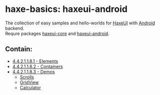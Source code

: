 haxe-basics: haxeui-android
=========================

The collection of easy samples and hello-worlds for [HaxeUI](https://github.com/haxeui/haxeui-core) with [Android](https://www.android.com/) backend.<br/>
Requre packages [haxeui-core](https://github.com/haxeui/haxeui-core) and [haxeui-android](https://github.com/haxeui/haxeui-android).

## Contain:

* [4.4.2.1.1.8.1 - Elements](./4.4.2.1.1.8.1_Elements)
* [4.4.2.1.1.8.2 - Containers](./4.4.2.1.1.8.2_Containers)
* [4.4.2.1.1.8.3 - Demos](./4.4.2.1.1.8.3_Demos)
  * [Scrolls](./4.4.2.1.1.8.3_Demos/Scrolls)
  * [GridView](./4.4.2.1.1.8.3_Demos/GridView)
  * [Calculator](./4.4.2.1.1.8.3_Demos/Calculator)
